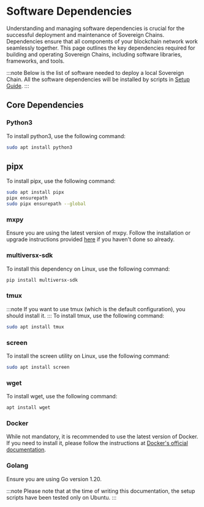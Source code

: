 # Software Dependencies

Understanding and managing software dependencies is crucial for the successful deployment and maintenance of Sovereign Chains. Dependencies ensure that all components of your blockchain network work seamlessly together. This page outlines the key dependencies required for building and operating Sovereign Chains, including software libraries, frameworks, and tools.

:::note
Below is the list of software needed to deploy a local Sovereign Chain. All the software dependencies will be installed by scripts in [Setup Guide](/sovereign/setup).
:::

## Core Dependencies

### Python3

To install python3, use the following command:

```bash
sudo apt install python3
```

## pipx

To install pipx, use the following command:

```bash
sudo apt install pipx
pipx ensurepath
sudo pipx ensurepath --global
```

### mxpy

Ensure you are using the latest version of mxpy. Follow the installation or upgrade instructions provided [here](/sdk-and-tools/sdk-py/installing-mxpy#install-using-pipx) if you haven't done so already.

### multiversx-sdk

To install this dependency on Linux, use the following command:

```bash
pip install multiversx-sdk
```

### tmux

:::note
If you want to use tmux (which is the default configuration), you should install it.
:::
To install tmux, use the following command:

```bash
sudo apt install tmux
```

### screen

To install the screen utility on Linux, use the following command:

```bash
sudo apt install screen
```

### wget

To install wget, use the following command:

```bash
apt install wget
```

### Docker

While not mandatory, it is recommended to use the latest version of Docker. If you need to install it, please follow the instructions at [Docker's official documentation](https://docs.docker.com/get-docker/).

### Golang

Ensure you are using Go version 1.20.

:::note
Please note that at the time of writing this documentation, the setup scripts have been tested only on Ubuntu.
:::
